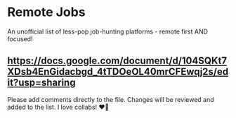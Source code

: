 # Remote Jobs
An unofficial list of less-pop job-hunting platforms - remote first AND focused!

## https://docs.google.com/document/d/104SQKt7XDsb4EnGidacbgd_4tTDOeOL40mrCFEwqj2s/edit?usp=sharing



Please add comments directly to the file. Changes will be reviewed and added to the list. I love collabs! ❤️‍🔥
